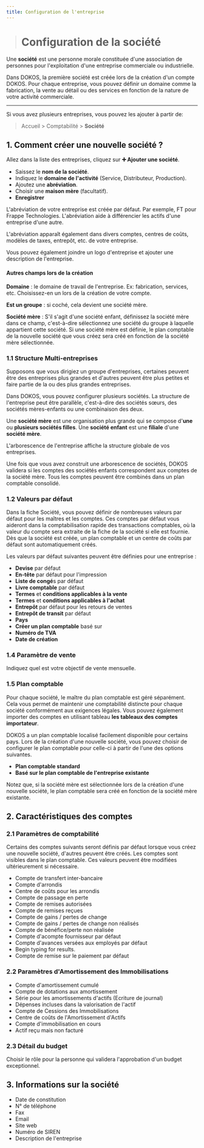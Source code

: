 ```yaml
---
title: Configuration de l'entreprise
---
```


> # Configuration de la société

Une **société** est une personne morale constituée d'une association de personnes pour l'exploitation d'une entreprise commerciale ou industrielle.

Dans DOKOS, la première société est créée lors de la création d'un compte DOKOS. Pour chaque entreprise, vous pouvez définir un domaine comme la fabrication, la vente au détail ou des services en fonction de la nature de votre activité commerciale.

---

Si vous avez plusieurs entreprises, vous pouvez les ajouter à partir de:

> Accueil > Comptabilité > **Société**

## 1. Comment créer une nouvelle société ?

Allez dans la liste des entreprises, cliquez sur **:heavy_plus_sign: Ajouter une société**.
- Saissez le **nom de la société**.
- Indiquez le **domaine de l'activité** (Service, Distributeur, Production).
- Ajoutez une **abréviation**.
- Choisir une **maison mère** (facultatif).
- **Enregistrer**

L'abréviation de votre entreprise est créée par défaut. Par exemple, FT pour Frappe Technologies. L'abréviation aide à différencier les actifs d'une entreprise d'une autre.

L'abréviation apparaît également dans divers comptes, centres de coûts, modèles de taxes, entrepôt, etc. de votre entreprise.

Vous pouvez également joindre un logo d'entreprise et ajouter une description de l'entreprise.

#### Autres champs lors de la création

**Domaine** : le domaine de travail de l'entreprise. Ex: fabrication, services, etc. Choisissez-en un lors de la création de votre compte.

**Est un groupe** : si coché, cela devient une société mère.

**Société mère** : S'il s'agit d'une société enfant, définissez la société mère dans ce champ, c'est-à-dire sélectionnez une société du groupe à laquelle appartient cette société. Si une société mère est définie, le plan comptable de la nouvelle société que vous créez sera créé en fonction de la société mère sélectionnée.


### 1.1 Structure Multi-entreprises

Supposons que vous dirigiez un groupe d'entreprises, certaines peuvent être des entreprises plus grandes et d'autres peuvent être plus petites et faire partie de la ou des plus grandes entreprises.

Dans DOKOS, vous pouvez configurer plusieurs sociétés. La structure de l'entreprise peut être parallèle, c'est-à-dire des sociétés sœurs, des sociétés mères-enfants ou une combinaison des deux.

Une **société mère** est une organisation plus grande qui se compose d'**une** ou **plusieurs sociétés filles**. Une **société enfant** est une **filiale** d'une **société mère**.

L'arborescence de l'entreprise affiche la structure globale de vos entreprises.

Une fois que vous avez construit une arborescence de sociétés, DOKOS validera si les comptes des sociétés enfants correspondent aux comptes de la société mère. Tous les comptes peuvent être combinés dans un plan comptable consolidé.

### 1.2 Valeurs par défaut

Dans la fiche Société, vous pouvez définir de nombreuses valeurs par défaut pour les maîtres et les comptes. Ces comptes par défaut vous aideront dans la comptabilisation rapide des transactions comptables, où la valeur du compte sera extraite de la fiche de la société si elle est fournie. Dès que la société est créée, un plan comptable et un centre de coûts par défaut sont automatiquement créés.

Les valeurs par défaut suivantes peuvent être définies pour une entreprise :

- **Devise** par défaut
- **En-tête** par défaut pour l'impression
- **Liste de congé**s par défaut
- **Livre comptable** par défaut
- **Termes** et **conditions applicables à la vente**
- **Termes** et **conditions applicables à l'achat**
- **Entrepôt** par défaut pour les retours de ventes
- **Entrepôt de transit** par défaut
- **Pays**
- **Créer un plan comptable** basé sur
- **Numéro de TVA**
- **Date de création**

### 1.4 Paramètre de vente

Indiquez quel est votre objectif de vente mensuelle.

### 1.5 Plan comptable

Pour chaque société, le maître du plan comptable est géré séparément. Cela vous permet de maintenir une comptabilité distincte pour chaque société conformément aux exigences légales. Vous pouvez également importer des comptes en utilisant tableau **les tableaux des comptes importateur**.

DOKOS a un plan comptable localisé facilement disponible pour certains pays. Lors de la création d'une nouvelle société, vous pouvez choisir de configurer le plan comptable pour celle-ci à partir de l'une des options suivantes.

- **Plan comptable standard**
- **Basé sur le plan comptable de l'entreprise existante**

Notez que, si la société mère est sélectionnée lors de la création d'une nouvelle société, le plan comptable sera créé en fonction de la société mère existante.

## 2. Caractéristiques des comptes

### 2.1 Paramètres de comptabilité

Certains des comptes suivants seront définis par défaut lorsque vous créez une nouvelle société, d'autres peuvent être créés. Les comptes sont visibles dans le plan comptable. Ces valeurs peuvent être modifiées ultérieurement si nécessaire.

- Compte de transfert inter-bancaire
- Compte d'arrondis
- Centre de coûts pour les arrondis
- Compte de passage en perte
- Compte de remises autorisées
- Compte de remises reçues
- Compte de gains / pertes de change
- Compte de gains / pertes de change non réalisés
- Compte de bénéfice/perte non réalisée
- Compte d'acompte fournisseur par défaut
- Compte d'avances versées aux employés par défaut
- Begin typing for results.
- Compte de remise sur le paiement par défaut

### 2.2 Paramètres d'Amortissement des Immobilisations

- Compte d'amortissement cumulé
- Compte de dotations aux amortissement
- Série pour les amortissements d'actifs (Ecriture de journal)
- Dépenses incluses dans la valorisation de l'actif
- Compte de Cessions des Immobilisations
- Centre de coûts de l'Amortissement d'Actifs
- Compte d'immobilisation en cours
- Actif reçu mais non facturé

### 2.3 Détail du budget

Choisir le rôle pour la personne qui validera l'approbation d'un budget exceptionnel.

## 3. Informations sur la société

- Date de constitution
- N° de téléphone
- Fax
- Email
- Site web
- Numéro de SIREN
- Description de l'entreprise
